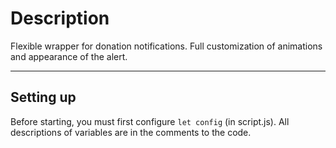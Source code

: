 # Description
Flexible wrapper for donation notifications. Full customization of animations and appearance of the alert.

---

## Setting up
Before starting, you must first configure ```let config``` (in script.js).
All descriptions of variables are in the comments to the code. 